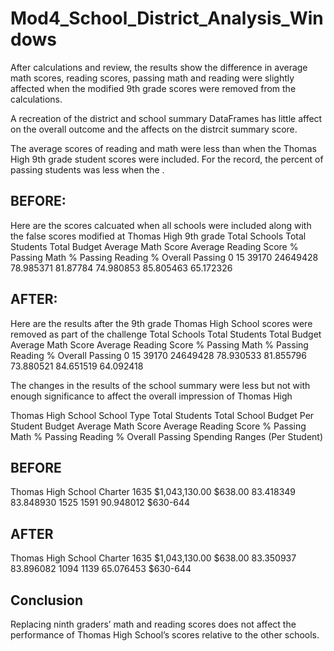 # Mod4_School_District_Analysis_Windows

After calculations and review, the results show the difference in average math scores, reading scores, 
passing math and reading were slightly affected when the modified 9th grade scores were removed from the calculations.

A recreation of the district and school summary DataFrames has little affect on the overall outcome and the affects on the distrcit summary score.

The average scores of reading and math were less than when the Thomas High 9th grade student scores were included. 
For the record, the percent of passing students was less when the . 

## BEFORE:
Here are the scores calcuated when all schools were included along with the false scores modified at Thomas High 9th grade
Total Schools	Total Students	Total Budget	Average Math Score	Average Reading Score	% Passing Math	 % Passing Reading	% Overall Passing
0	  15	39170		24649428	78.985371		81.87784		74.980853	 85.805463	        65.172326

## AFTER: 
Here are the results after the 9th grade Thomas High School scores were removed as part of the challenge
Total Schools	Total Students	Total Budget	Average Math Score	Average Reading Score	% Passing Math	 % Passing Reading	% Overall Passing
0	  15	39170		24649428	78.930533		81.855796		73.880521	 84.651519	        64.092418


The changes in the results of the school summary were less but not with enough significance to affect the overall impression of Thomas High

Thomas High School	School Type	Total Students	Total School Budget	Per Student Budget	Average Math Score	Average Reading Score	% Passing Math	% Passing Reading	% Overall Passing	Spending Ranges (Per Student)

## BEFORE
Thomas High School	Charter		1635		$1,043,130.00		$638.00			83.418349		83.848930		1525		1591			90.948012		$630-644

## AFTER
Thomas High School	Charter		1635		$1,043,130.00		$638.00			83.350937		83.896082		1094		1139			65.076453		$630-644

## Conclusion
Replacing ninth graders’ math and reading scores does not affect the performance of Thomas High School’s scores relative to the other schools. 
